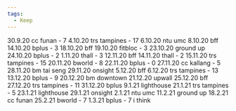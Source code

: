 ```yaml
---
tags:
  - Keep
---
```


30.9.20 cc funan - 7
4.10.20 trs tampines - 17
6.10.20 ntu umc
8.10.20 bff
14.10.20 bplus - 3
18.10.20 bff
19.10.20 fitbloc - 3
23.10.20 ground up
24.10.20 bplus - 2
1.11.20 thall - 3
12.11.20 bff
14.11.20 thall - 2
15.11.20 trs tampines - 15
20.11.20 bworld - 8
22.11.20 bplus - 0
27.11.20 cc kallang - 5
28.11.20 bm tai seng
29.11.20 onsight
5.12.20 bff
6.12.20 trs tampines - 13
13.12.20 bplus - 9
20.12.20 bm downtown
21.12.20 upwall
25.12.20 bff
27.12.20 trs tampines - 11
31.12.20 bplus
9.1.21 lighthouse
21.1.21 trs tampines - 5
23.1.21 lighthouse
29.1.21 onsight
2.1.21 ntu umc
11.2.21 ground up
18.2.21 cc funan
25.2.21 bworld - 7
1.3.21 bplus - 7 i think
